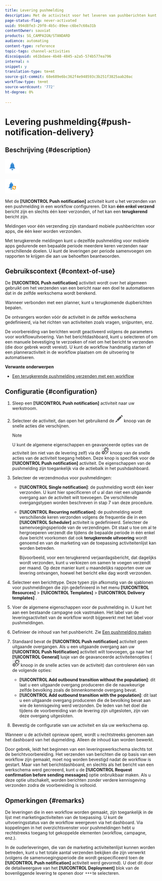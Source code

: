 ```yaml
---
title: Levering pushmelding
description: Met de activiteit voor het leveren van pushberichten kunt u het verzenden van één pushmelding of een terugkerend pushbericht in een workflow configureren.
page-status-flag: never-activated
uuid: 994d8fe3-29f0-4b5c-89ee-c6be7c60a31b
contentOwner: sauviat
products: SG_CAMPAIGN/STANDARD
audience: automating
content-type: reference
topic-tags: channel-activities
discoiquuid: e61bdaee-4b48-4845-a2a5-574b577ea796
internal: n
snippet: y
translation-type: tm+mt
source-git-commit: 68e689e6bc362f4e948593c3b251f3825aab20ac
workflow-type: tm+mt
source-wordcount: '772'
ht-degree: 0%

---
```



# Levering pushmelding{#push-notification-delivery}

## Beschrijving {#description}

![](assets/push.png)

![](assets/recurrentpush.png)

Met de **[!UICONTROL Push notification]** activiteit kunt u het verzenden van een pushmelding in een workflow configureren. Dit kan **één enkel verzend** bericht zijn en slechts één keer verzonden, of het kan een **terugkerend** bericht zijn.

Meldingen voor één verzending zijn standaard mobiele pushberichten voor apps, die één keer worden verzonden.

Met terugkerende meldingen kunt u dezelfde pushmelding voor mobiele apps gedurende een bepaalde periode meerdere keren verzenden naar verschillende doelen. U kunt de leveringen per periode samenvoegen om rapporten te krijgen die aan uw behoeften beantwoorden.

## Gebruikscontext {#context-of-use}

De **[!UICONTROL Push notification]** activiteit wordt over het algemeen gebruikt om het verzenden van een bericht naar een doel te automatiseren dat in de zelfde werkschema wordt berekend.

Wanneer verbonden met een planner, kunt u terugkomende dupberichten bepalen.

De ontvangers worden vóór de activiteit in de zelfde werkschema gedefinieerd, via het richten van activiteiten zoals vragen, snijpunten, enz.

De voorbereiding van berichten wordt geactiveerd volgens de parameters voor workflowuitvoering. Van het berichtdashboard, kunt u selecteren of om een manuele bevestiging te verzoeken of niet om het bericht te verzenden (die door gebrek wordt vereist). U kunt de workflow handmatig starten of een planneractiviteit in de workflow plaatsen om de uitvoering te automatiseren.

**Verwante onderwerpen**

* [Een terugkerende pushmelding verzenden met een workflow](../../automating/using/recurring-push-notifications.md)

## Configuratie {#configuration}

1. Sleep een **[!UICONTROL Push notification]** activiteit naar uw werkstroom.
1. Selecteer de activiteit, dan open het gebruikend de ![](assets/edit_darkgrey-24px.png) knoop van de snelle acties die verschijnen.

   >[!NOTE]
   >
   >U kunt de algemene eigenschappen en geavanceerde opties van de activiteit (en niet van de levering zelf) via de ![](assets/dlv_activity_params-24px.png) knoop van de snelle acties van de activiteit toegang hebben. Deze knop is specifiek voor de **[!UICONTROL Push notification]** activiteit. De eigenschappen van de pushmelding zijn toegankelijk via de actiebalk in het pushdashboard.

1. Selecteer de verzendmodus voor pushmeldingen:

   * **[!UICONTROL Single notification]**: de pushmelding wordt één keer verzonden. U kunt hier specificeren of u al dan niet een uitgaande overgang aan de activiteit wilt toevoegen. De verschillende overgangstypen worden beschreven in stap 7 van deze procedure.
   * **[!UICONTROL Recurring notification]**: de pushmelding wordt verschillende keren verzonden volgens de frequentie die in een **[!UICONTROL Scheduler]** activiteit is gedefinieerd. Selecteer de samenvoegingsperiode van de verzendingen. Dit staat u toe om al te hergroeperen verzendt die tijdens de bepaalde periode in één enkel duw bericht voorkomen dat ook **terugkerende uitvoering** wordt genoemd en van de marketing van de toepassing activiteitenlijst kan worden betreden.

      Bijvoorbeeld, voor een terugkerend verjaardagsbericht, dat dagelijks wordt verzonden, kunt u verkiezen om samen te voegen verzendt per maand. Op deze manier kunt u maandelijks rapporten over uw levering ontvangen, hoewel het bericht elke dag wordt verzonden.

1. Selecteer een berichttype. Deze typen zijn afkomstig van de sjablonen voor pushmeldingen die zijn gedefinieerd in het menu **[!UICONTROL Resources]** > **[!UICONTROL Templates]** > **[!UICONTROL Delivery templates]** .
1. Voer de algemene eigenschappen voor de pushmelding in. U kunt het aan een bestaande campagne ook vastmaken. Het label van de leveringsactiviteit van de workflow wordt bijgewerkt met het label voor pushmeldingen.
1. Definieer de inhoud van het pushbericht. Zie [Een pushmelding maken](../../channels/using/preparing-and-sending-a-push-notification.md)
1. Standaard bevat de **[!UICONTROL Push notification]** activiteit geen uitgaande overgangen. Als u een uitgaande overgang aan uw **[!UICONTROL Push Notification]** activiteit wilt toevoegen, ga naar het **[!UICONTROL General]** lusje van de geavanceerde activiteitenopties ( ![](assets/dlv_activity_params-24px.png) knoop in de snelle acties van de activiteit) dan controleren één van de volgende opties:

   * **[!UICONTROL Add outbound transition without the population]**: dit laat u een uitgaande overgang produceren die de nauwkeurige zelfde bevolking zoals de binnenkomende overgang bevat.
   * **[!UICONTROL Add outbound transition with the population]**: dit laat u een uitgaande overgang produceren die de bevolking bevat aan wie de kennisgeving werd verzonden. De leden van het doel die tijdens de voorbereiding van de levering zijn uitgesloten, zijn van deze overgang uitgesloten.

1. Bevestig de configuratie van uw activiteit en sla uw werkschema op.

Wanneer u de activiteit opnieuw opent, wordt u rechtstreeks genomen aan het dashboard van het dupmelding. Alleen de inhoud kan worden bewerkt.

Door gebrek, leidt het beginnen van een leveringswerkschema slechts tot de berichtvoorbereiding. Het verzenden van berichten die op basis van een workflow zijn gemaakt, moet nog worden bevestigd nadat de workflow is gestart. Maar van het berichtdashboard, en slechts als het bericht van een werkschema werd gecreeerd, kunt u de **[!UICONTROL Request confirmation before sending messages]** optie onbruikbaar maken. Als u deze optie uitschakelt, worden berichten zonder verdere kennisgeving verzonden zodra de voorbereiding is voltooid.

## Opmerkingen {#remarks}

De leveringen die in een workflow worden gemaakt, zijn toegankelijk in de lijst met marketingactiviteiten van de toepassing. U kunt de uitvoeringsstatus van de workflow weergeven via het dashboard. Via koppelingen in het overzichtsvenster voor pushmeldingen hebt u rechtstreeks toegang tot gekoppelde elementen (workflow, campagne, enz.).

In de ouderleveringen, die van de marketing activiteitenlijst kunnen worden betreden, kunt u het totale aantal verzenden bekijken die zijn verwerkt (volgens de samenvoegingsperiode die wordt gespecificeerd toen de **[!UICONTROL Push notification]** activiteit werd gevormd). U doet dit door de detailweergave van het **[!UICONTROL Deployment]** blok van de bovenliggende levering te openen door ![](assets/wkf_dlv_detail_button.png)te selecteren.
